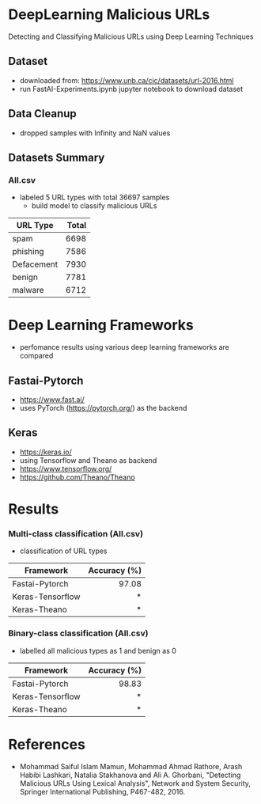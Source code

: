 # DeepLearning Malicious URLs

Detecting and Classifying Malicious URLs using Deep Learning Techniques

## Dataset

-   downloaded from: https://www.unb.ca/cic/datasets/url-2016.html
-   run FastAI-Experiments.ipynb jupyter notebook to download dataset

## Data Cleanup

-   dropped samples with Infinity and NaN values

## Datasets Summary

### All.csv

-   labeled 5 URL types with total 36697 samples
    -   build model to classify malicious URLs

| URL Type   | Total |
| ---------- | ----: |
| spam       |  6698 |
| phishing   |  7586 |
| Defacement |  7930 |
| benign     |  7781 |
| malware    |  6712 |

# Deep Learning Frameworks

-   perfomance results using various deep learning frameworks are compared

## Fastai-Pytorch

-   https://www.fast.ai/
-   uses PyTorch (https://pytorch.org/) as the backend

## Keras

-   https://keras.io/
-   using Tensorflow and Theano as backend
-   https://www.tensorflow.org/
-   https://github.com/Theano/Theano

# Results

### Multi-class classification (All.csv)

-   classification of URL types

| Framework        | Accuracy (%) |
| ---------------- | -----------: |
| Fastai-Pytorch   |        97.08 |
| Keras-Tensorflow |           \* |
| Keras-Theano     |           \* |

### Binary-class classification (All.csv)

-   labelled all malicious types as 1 and benign as 0

| Framework        | Accuracy (%) |
| ---------------- | -----------: |
| Fastai-Pytorch   |        98.83 |
| Keras-Tensorflow |           \* |
| Keras-Theano     |           \* |

# References

-   Mohammad Saiful Islam Mamun, Mohammad Ahmad Rathore, Arash Habibi Lashkari, Natalia Stakhanova and Ali A. Ghorbani, "Detecting Malicious URLs Using Lexical Analysis", Network and System Security, Springer International Publishing, P467-482, 2016.
